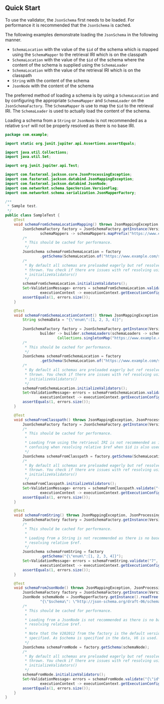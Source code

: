 ## Quick Start

To use the validator, the `JsonSchema` first needs to be loaded. For performance it is recommended that the `JsonSchema` is cached.

The following examples demonstrate loading the `JsonSchema` in the following manner.
* `SchemaLocation` with the value of the `$id` of the schema which is mapped using the `SchemaMapper` to the retrieval IRI which is on the classpath
* `SchemaLocation` with the value of the `$id` of the schema where the content of the schema is supplied using the `SchemaLoader`
* `SchemaLocation` with the value of the retrieval IRI which is on the classpath
* `String` with the content of the schema
* `JsonNode` with the content of the schema

The preferred method of loading a schema is by using a `SchemaLocation` and by configuring the appropriate `SchemaMapper` and `SchemaLoader` on the `JsonSchemaFactory`. The `SchemaMapper` is use to map the `$id` to the retrieval IRI. The `SchemaLoader` is used to actually load the content of the schema.

Loading a schema from a `String` or `JsonNode` is not recommended as a relative `$ref` will not be properly resolved as there is no base IRI.

```java
package com.example;

import static org.junit.jupiter.api.Assertions.assertEquals;

import java.util.Collections;
import java.util.Set;

import org.junit.jupiter.api.Test;

import com.fasterxml.jackson.core.JsonProcessingException;
import com.fasterxml.jackson.databind.JsonMappingException;
import com.fasterxml.jackson.databind.JsonNode;
import com.networknt.schema.SpecVersion.VersionFlag;
import com.networknt.schema.serialization.JsonMapperFactory;

/**
 * Sample test.
 */
public class SampleTest {
    @Test
    void schemaFromSchemaLocationMapping() throws JsonMappingException, JsonProcessingException {
        JsonSchemaFactory factory = JsonSchemaFactory.getInstance(VersionFlag.V202012, builder -> builder.schemaMappers(
                schemaMappers -> schemaMappers.mapPrefix("https://www.example.com/schema", "classpath:schema")));
        /*
         * This should be cached for performance.
         */
        JsonSchema schemaFromSchemaLocation = factory
                .getSchema(SchemaLocation.of("https://www.example.com/schema/example-ref.json"));
        /*
         * By default all schemas are preloaded eagerly but ref resolve failures are not
         * thrown. You check if there are issues with ref resolving using
         * initializeValidators()
         */
        schemaFromSchemaLocation.initializeValidators();
        Set<ValidationMessage> errors = schemaFromSchemaLocation.validate("{\"id\": \"2\"}", InputFormat.JSON,
                executionContext -> executionContext.getExecutionConfig().setFormatAssertionsEnabled(true));
        assertEquals(1, errors.size());
    }

    @Test
    void schemaFromSchemaLocationContent() throws JsonMappingException, JsonProcessingException {
        String schemaData = "{\"enum\":[1, 2, 3, 4]}";
        
        JsonSchemaFactory factory = JsonSchemaFactory.getInstance(VersionFlag.V202012,
                builder -> builder.schemaLoaders(schemaLoaders -> schemaLoaders.schemas(
                        Collections.singletonMap("https://www.example.com/schema/example-ref.json", schemaData))));
        /*
         * This should be cached for performance.
         */
        JsonSchema schemaFromSchemaLocation = factory
                .getSchema(SchemaLocation.of("https://www.example.com/schema/example-ref.json"));
        /*
         * By default all schemas are preloaded eagerly but ref resolve failures are not
         * thrown. You check if there are issues with ref resolving using
         * initializeValidators()
         */
        schemaFromSchemaLocation.initializeValidators();
        Set<ValidationMessage> errors = schemaFromSchemaLocation.validate("{\"id\": \"2\"}", InputFormat.JSON,
                executionContext -> executionContext.getExecutionConfig().setFormatAssertionsEnabled(true));
        assertEquals(1, errors.size());
    }

    @Test
    void schemaFromClasspath() throws JsonMappingException, JsonProcessingException {
        JsonSchemaFactory factory = JsonSchemaFactory.getInstance(VersionFlag.V202012);
        /*
         * This should be cached for performance.
         * 
         * Loading from using the retrieval IRI is not recommended as it may cause
         * confusing when resolving relative $ref when $id is also used.
         */
        JsonSchema schemaFromClasspath = factory.getSchema(SchemaLocation.of("classpath:schema/example-ref.json"));
        /*
         * By default all schemas are preloaded eagerly but ref resolve failures are not
         * thrown. You check if there are issues with ref resolving using
         * initializeValidators()
         */
        schemaFromClasspath.initializeValidators();
        Set<ValidationMessage> errors = schemaFromClasspath.validate("{\"id\": \"2\"}", InputFormat.JSON,
                executionContext -> executionContext.getExecutionConfig().setFormatAssertionsEnabled(true));
        assertEquals(1, errors.size());
    }

    @Test
    void schemaFromString() throws JsonMappingException, JsonProcessingException {
        JsonSchemaFactory factory = JsonSchemaFactory.getInstance(VersionFlag.V202012);
        /*
         * This should be cached for performance.
         * 
         * Loading from a String is not recommended as there is no base IRI to use for
         * resolving relative $ref.
         */
        JsonSchema schemaFromString = factory
                .getSchema("{\"enum\":[1, 2, 3, 4]}");
        Set<ValidationMessage> errors = schemaFromString.validate("7", InputFormat.JSON,
                executionContext -> executionContext.getExecutionConfig().setFormatAssertionsEnabled(true));
        assertEquals(1, errors.size());
    }

    @Test
    void schemaFromJsonNode() throws JsonMappingException, JsonProcessingException {
        JsonSchemaFactory factory = JsonSchemaFactory.getInstance(VersionFlag.V202012);
        JsonNode schemaNode = JsonMapperFactory.getInstance().readTree(
                "{\"$schema\": \"http://json-schema.org/draft-06/schema#\", \"properties\": { \"id\": {\"type\": \"number\"}}}");
        /*
         * This should be cached for performance.
         * 
         * Loading from a JsonNode is not recommended as there is no base IRI to use for
         * resolving relative $ref.
         *
         * Note that the V202012 from the factory is the default version if $schema is not
         * specified. As $schema is specified in the data, V6 is used.
         */
        JsonSchema schemaFromNode = factory.getSchema(schemaNode);
        /*
         * By default all schemas are preloaded eagerly but ref resolve failures are not
         * thrown. You check if there are issues with ref resolving using
         * initializeValidators()
         */
        schemaFromNode.initializeValidators();
        Set<ValidationMessage> errors = schemaFromNode.validate("{\"id\": \"2\"}", InputFormat.JSON,
                executionContext -> executionContext.getExecutionConfig().setFormatAssertionsEnabled(true));
        assertEquals(1, errors.size());
    }
}
```
